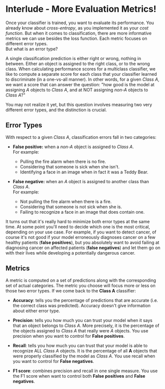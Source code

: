 # Interlude - More Evaluation Metrics!

Once your classifier is trained, you want to evaluate its performance. You already know about *cross-entropy*, as you implemented it as your *cost function*. But when it comes to classification, there are more informative metrics we can use besides the loss function. Each metric focuses on different error types.  
But what is an error type?
 
A single classification prediction is either right or wrong, nothing in between. Either an object is assigned to the right class, or to the wrong class. When calculating performance scores for a multiclass classifier, we like to compute a separate score for each class that your classifier learned to discriminate (in a one-vs-all manner). In other words, for a given *Class A*, we want a score that can answer the question: "how good is the model at assigning *A* objects to *Class A*, and at NOT assigning *non-A* objects to *Class A*?"  

You may not realize it yet, but this question involves measuring two very different error types, and the distinction is crucial.

## Error Types
With respect to a given *Class A*, classification errors fall in two categories:

- **False positive:** when a *non-A* object is assigned to *Class A*.  
  For example: 
    - Pulling the fire alarm when there is no fire.
    - Considering that someone is sick when she isn't.
    - Identifying a face in an image when in fact it was a Teddy Bear.

- **False negative:** when an *A* object is assigned to another class than *Class A*.  
  For example: 
    - Not pulling the fire alarm when there is a fire.
    - Considering that someone is not sick when she is.
    - Failing to recognize a face in an image that does contain one.

It turns out that it's really hard to minimize both error types at the same time. At some point you'll need to decide which one is the most critical, depending on your use case. For example, if you want to detect cancer, of course it's not good if your model erroneously diagnoses cancer on a few healthy patients (**false positives**), but you absolutely want to avoid failing at diagnosing cancer on affected patients (**false negatives**) and let them go on with their lives while developing a potentially dangerous cancer. 

## Metrics
A metric is computed on a set of predictions along with the corresponding set of actual categories. The metric you choose will focus more or less on those two error types. If we come back to the **Class A** classifier: 
- **Accuracy**: tells you the percentage of predictions that are accurate (i.e. the correct class was predicted). Accuracy doesn't give information about either error type.

- **Precision**: tells you how much you can trust your model when it says that an object belongs to *Class A*. More precisely, it is the percentage of the objects assigned to *Class A* that really were *A* objects. You use precision when you want to control for **False positives**.

- **Recall**: tells you how much you can trust that your model is able to recognize ALL *Class A* objects. It is the percentage of all **A** objects that were properly classified by the model as *Class A*. You use recall when you want to control for **False negatives**.

- **F1 score**: combines precision and recall in one single measure. You use the F1 score when want to control both **False positives** and **False negatives**.
